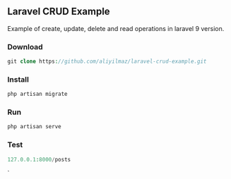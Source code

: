 ## Laravel CRUD Example

Example of create, update, delete and read operations in laravel 9 version.

### Download
```php
git clone https://github.com/aliyilmaz/laravel-crud-example.git
```

### Install
```php
php artisan migrate
```

### Run
```php
php artisan serve
```

### Test
```php
127.0.0.1:8000/posts
```
`

